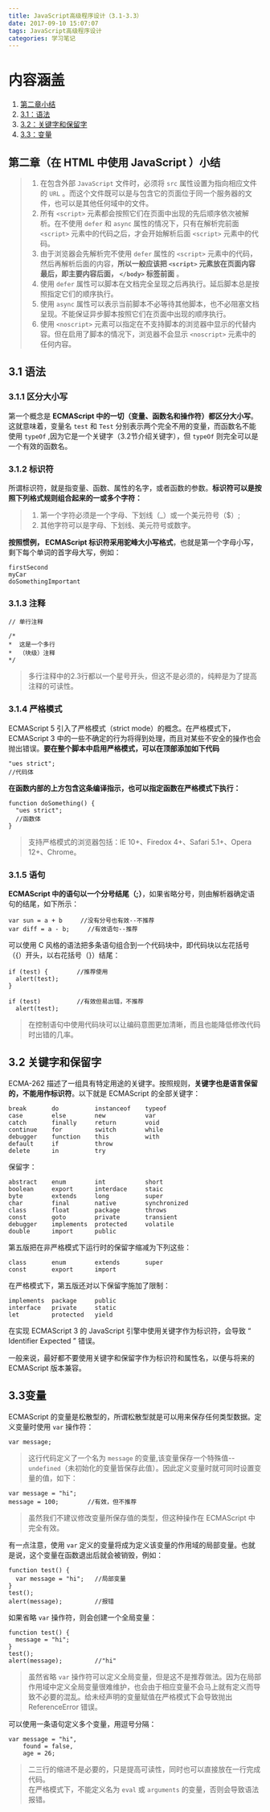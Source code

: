 ```yaml
---
title: JavaScript高级程序设计（3.1-3.3）
date: 2017-09-10 15:07:07
tags: JavaScript高级程序设计
categories: 学习笔记
---
```

# 内容涵盖
1. [第二章小结](#2)
2. [3.1：语法](#3.1)
3. [3.2：关键字和保留字](#3.2)
4. [3.3：变量](#3.3)

<!-- more -->
<span id="2"></span>
## 第二章（在 HTML 中使用 JavaScript ）小结

> 1. 在包含外部 `JavaScript` 文件时，必须将 `src` 属性设置为指向相应文件的 `URL` 。而这个文件既可以是与包含它的页面位于同一个服务器的文件，也可以是其他任何域中的文件。  
> 2. 所有 `<script>` 元素都会按照它们在页面中出现的先后顺序依次被解析。在不使用 `defer` 和 `async` 属性的情况下，只有在解析完前面 `<script>` 元素中的代码之后，才会开始解析后面 `<script>` 元素中的代码。  
> 3. 由于浏览器会先解析完不使用 `defer` 属性的 `<script>` 元素中的代码，然后再解析后面的内容，**所以一般应该把 `<script>` 元素放在页面内容最后，即主要内容后面， `</body>` 标签前面**  。
> 4. 使用 `defer` 属性可以脚本在文档完全呈现之后再执行。延后脚本总是按照指定它们的顺序执行。  
> 5. 使用 `async` 属性可以表示当前脚本不必等待其他脚本，也不必阻塞文档呈现。不能保证异步脚本按照它们在页面中出现的顺序执行。  
> 6. 使用 `<noscript>` 元素可以指定在不支持脚本的浏览器中显示的代替内容。但在启用了脚本的情况下，浏览器不会显示 `<noscript>` 元素中的任何内容。

<span id="3.1"></span>
## 3.1 语法
### 3.1.1 区分大小写

第一个概念是 **ECMAScript 中的一切（变量、函数名和操作符）都区分大小写**。这就意味着，变量名 `test` 和 `Test` 分别表示两个完全不用的变量，而函数名不能使用 `typeOf` ,因为它是一个关键字（3.2节介绍关键字），但 `typeOf` 则完全可以是一个有效的函数名。

### 3.1.2 标识符
所谓标识符，就是指变量、函数、属性的名字，或者函数的参数。**标识符可以是按照下列格式规则组合起来的一或多个字符：**
> 1. 第一个字符必须是一个字母、下划线（_）或一个美元符号（$）;  
> 2. 其他字符可以是字母、下划线、美元符号或数字。

**按照惯例， ECMAScript 标识符采用驼峰大小写格式**，也就是第一个字母小写，剩下每个单词的首字母大写，例如：
```
firstSecond
myCar
doSomethingImportant
```

### 3.1.3 注释
```
// 单行注释

/*
*  这是一个多行
*  （块级）注释
*/
```
> 多行注释中的2.3行都以一个星号开头，但这不是必须的，纯粹是为了提高注释的可读性。

### 3.1.4 严格模式
ECMAScript 5 引入了严格模式（strict mode）的概念。在严格模式下，ECMAScript 3 中的一些不确定的行为将得到处理，而且对某些不安全的操作也会抛出错误。**要在整个脚本中启用严格模式，可以在顶部添加如下代码**
```
"ues strict";
//代码体
```
**在函数内部的上方包含这条编译指示，也可以指定函数在严格模式下执行：**
```
function doSomething() {
  "ues strict";
  //函数体
}
```
> 支持严格模式的浏览器包括：IE 10+、Firedox 4+、Safari 5.1+、Opera 12+、Chrome。

### 3.1.5 语句
**ECMAScript 中的语句以一个分号结尾（;）**，如果省略分号，则由解析器确定语句的结尾，如下所示：
```
var sun = a + b     //没有分号也有效--不推荐
var diff = a - b;     //有效语句--推荐
```
可以使用 C 风格的语法把多条语句组合到一个代码块中，即代码块以左花括号（{）开头，以右花括号（}）结尾：
```
if (test) {        //推荐使用
  alert(test);
}

if (test)          //有效但易出错，不推荐
  alert(test);
```
> 在控制语句中使用代码块可以让编码意图更加清晰，而且也能降低修改代码时出错的几率。

<span id="3.2"></span>
## 3.2 关键字和保留字
ECMA-262 描述了一组具有特定用途的关键字。按照规则，**关键字也是语言保留的，不能用作标识符**。以下就是 ECMAScript 的全部关键字：

```
break       do          instanceof    typeof
case        else        new           var
catch       finally     return        void
continue    for         switch        while
debugger    function    this          with
default     if          throw
delete      in          try
```
保留字：
```
abstract    enum        int           short
boolean     export      interdace     staic
byte        extends     long          super
char        final       native        synchronized
class       float       package       throws
const       goto        private       transient
debugger    implements  protected     volatile
double      import      public
```
第五版把在非严格模式下运行时的保留字缩减为下列这些：
```
class       enum        extends       super
const       export      import
```
在严格模式下，第五版还对以下保留字施加了限制：
```
implements  package     public
interface   private     static
let         protected   yield
```
在实现 ECMAScript 3 的 JavaScript 引擎中使用关键字作为标识符，会导致 “ Identifier Expected ” 错误。

一般来说，最好都不要使用关键字和保留字作为标识符和属性名，以便与将来的 ECMAScript 版本兼容。

<span id="3.3"></span>
## 3.3变量
ECMAScript 的变量是松散型的，所谓松散型就是可以用来保存任何类型数据。定义变量时使用 `var` 操作符：
```
var message;
```

> 这行代码定义了一个名为 `message` 的变量,该变量保存一个特殊值--`undefined`（未初始化的变量皆保存此值）。因此定义变量时就可同时设置变量的值，如下：

```
var message = "hi";
message = 100;        //有效，但不推荐
```

> 虽然我们不建议修改变量所保存值的类型，但这种操作在 ECMAScript 中完全有效。

有一点注意，使用 `var` 定义的变量将成为定义该变量的作用域的局部变量。也就是说，这个变量在函数退出后就会被销毁，例如：
```
function test() {
  var message = "hi";   //局部变量
}
test();
alert(message);         //报错
```
如果省略 `var` 操作符，则会创建一个全局变量：
```
function test() {
  message = "hi";
}
test();
alert(message);         //"hi"
```
> 虽然省略 `var` 操作符可以定义全局变量，但是这不是推荐做法。因为在局部作用域中定义全局变量很难维护，也会由于相应变量不会马上就有定义而导致不必要的混乱。给未经声明的变量赋值在严格模式下会导致抛出 ReferenceError 错误。

可以使用一条语句定义多个变量，用逗号分隔：
```
var message = "hi",
    found = false,
    age = 26;
```
> 二三行的缩进不是必要的，只是提高可读性，同时也可以直接放在一行完成代码。  
> 在严格模式下，不能定义名为 `eval` 或 `arguments` 的变量，否则会导致语法报错。

